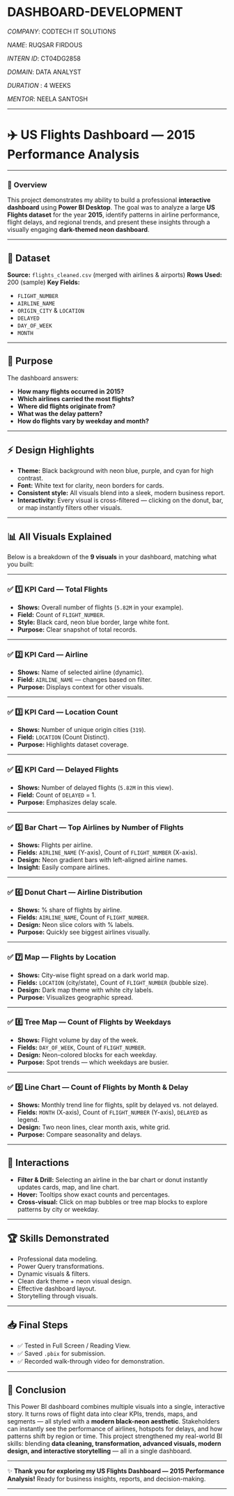 # DASHBOARD-DEVELOPMENT

*COMPANY*: CODTECH IT SOLUTIONS

*NAME*: RUQSAR FIRDOUS

*INTERN ID*: CT04DG2858

*DOMAIN*: DATA ANALYST

*DURATION* : 4 WEEKS

*MENTOR*: NEELA SANTOSH

---

# ✈️ **US Flights Dashboard — 2015 Performance Analysis**

---

### 📌 **Overview**

This project demonstrates my ability to build a professional **interactive dashboard** using **Power BI Desktop**. The goal was to analyze a large **US Flights dataset** for the year **2015**, identify patterns in airline performance, flight delays, and regional trends, and present these insights through a visually engaging **dark-themed neon dashboard**.

---

## 📂 **Dataset**

**Source:** `flights_cleaned.csv` (merged with airlines & airports)
**Rows Used:** 200 (sample)
**Key Fields:**

* `FLIGHT_NUMBER`
* `AIRLINE_NAME`
* `ORIGIN_CITY` & `LOCATION`
* `DELAYED`
* `DAY_OF_WEEK`
* `MONTH`

---

## 🎯 **Purpose**

The dashboard answers:

* **How many flights occurred in 2015?**
* **Which airlines carried the most flights?**
* **Where did flights originate from?**
* **What was the delay pattern?**
* **How do flights vary by weekday and month?**

---

## ⚡ **Design Highlights**

* **Theme:** Black background with neon blue, purple, and cyan for high contrast.
* **Font:** White text for clarity, neon borders for cards.
* **Consistent style:** All visuals blend into a sleek, modern business report.
* **Interactivity:** Every visual is cross-filtered — clicking on the donut, bar, or map instantly filters other visuals.

---

## 📊 **All Visuals Explained**

Below is a breakdown of the **9 visuals** in your dashboard, matching what you built:

---

### ✅ **1️⃣ KPI Card — Total Flights**

* **Shows:** Overall number of flights (`5.82M` in your example).
* **Field:** Count of `FLIGHT_NUMBER`.
* **Style:** Black card, neon blue border, large white font.
* **Purpose:** Clear snapshot of total records.

---

### ✅ **2️⃣ KPI Card — Airline**

* **Shows:** Name of selected airline (dynamic).
* **Field:** `AIRLINE_NAME` — changes based on filter.
* **Purpose:** Displays context for other visuals.

---

### ✅ **3️⃣ KPI Card — Location Count**

* **Shows:** Number of unique origin cities (`319`).
* **Field:** `LOCATION` (Count Distinct).
* **Purpose:** Highlights dataset coverage.

---

### ✅ **4️⃣ KPI Card — Delayed Flights**

* **Shows:** Number of delayed flights (`5.82M` in this view).
* **Field:** Count of `DELAYED` = 1.
* **Purpose:** Emphasizes delay scale.

---

### ✅ **5️⃣ Bar Chart — Top Airlines by Number of Flights**

* **Shows:** Flights per airline.
* **Fields:** `AIRLINE_NAME` (Y-axis), Count of `FLIGHT_NUMBER` (X-axis).
* **Design:** Neon gradient bars with left-aligned airline names.
* **Insight:** Easily compare airlines.

---

### ✅ **6️⃣ Donut Chart — Airline Distribution**

* **Shows:** % share of flights by airline.
* **Fields:** `AIRLINE_NAME`, Count of `FLIGHT_NUMBER`.
* **Design:** Neon slice colors with % labels.
* **Purpose:** Quickly see biggest airlines visually.

---

### ✅ **7️⃣ Map — Flights by Location**

* **Shows:** City-wise flight spread on a dark world map.
* **Fields:** `LOCATION` (city/state), Count of `FLIGHT_NUMBER` (bubble size).
* **Design:** Dark map theme with white city labels.
* **Purpose:** Visualizes geographic spread.

---

### ✅ **8️⃣ Tree Map — Count of Flights by Weekdays**

* **Shows:** Flight volume by day of the week.
* **Fields:** `DAY_OF_WEEK`, Count of `FLIGHT_NUMBER`.
* **Design:** Neon-colored blocks for each weekday.
* **Purpose:** Spot trends — which weekdays are busier.

---

### ✅ **9️⃣ Line Chart — Count of Flights by Month & Delay**

* **Shows:** Monthly trend line for flights, split by delayed vs. not delayed.
* **Fields:** `MONTH` (X-axis), Count of `FLIGHT_NUMBER` (Y-axis), `DELAYED` as legend.
* **Design:** Two neon lines, clear month axis, white grid.
* **Purpose:** Compare seasonality and delays.

---

## 🔗 **Interactions**

* **Filter & Drill:** Selecting an airline in the bar chart or donut instantly updates cards, map, and line chart.
* **Hover:** Tooltips show exact counts and percentages.
* **Cross-visual:** Click on map bubbles or tree map blocks to explore patterns by city or weekday.

---

## 🏆 **Skills Demonstrated**

* Professional data modeling.
* Power Query transformations.
* Dynamic visuals & filters.
* Clean dark theme + neon visual design.
* Effective dashboard layout.
* Storytelling through visuals.

---

## 📥 **Final Steps**

* ✅ Tested in Full Screen / Reading View.
* ✅ Saved `.pbix` for submission.
* ✅ Recorded walk-through video for demonstration.

---

## 📢 **Conclusion**

This Power BI dashboard combines multiple visuals into a single, interactive story. It turns rows of flight data into clear KPIs, trends, maps, and segments — all styled with a **modern black-neon aesthetic**.
Stakeholders can instantly see the performance of airlines, hotspots for delays, and how patterns shift by region or time.
This project strengthened my real-world BI skills: blending **data cleaning, transformation, advanced visuals, modern design, and interactive storytelling** — all in a single dashboard.

---

✨ **Thank you for exploring my US Flights Dashboard — 2015 Performance Analysis!**
Ready for business insights, reports, and decision-making.

---
